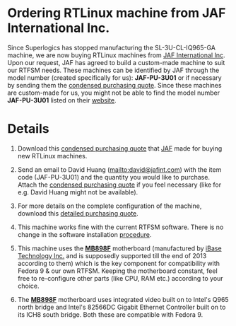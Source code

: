 # Ordering RTLinux machine from JAF International Inc. #

Since Superlogics has stopped manufacturing the SL-3U-CL-IQ965-GA machine, we are now buying RTLinux machines from [JAF International Inc](http://www.rackmountnet.com). Upon our request, JAF has agreed to build a custom-made machine to suit our RTFSM needs. These machines can be identified by JAF through the model number (created specifically for us): **JAF-PU-3U01** or if necessary by sending them the [condensed purchasing quote](http://rt-fsm.googlecode.com/files/Quote%23%2020110333.pdf). Since these machines are custom-made for us, you might not be able to find the model number **JAF-PU-3U01** listed on their [website](http://www.rackmountnet.com).


# Details #

1. Download this [condensed purchasing quote](http://rt-fsm.googlecode.com/files/Quote%23%2020110333.pdf) that [JAF](http://www.rackmountnet.com) made for buying new RTLinux machines.

2. Send an email to David Huang ([mailto:david@jafint.com](mailto:david@jafint.com)) with the item code (JAF-PU-3U01) and the quantity you would like to purchase. Attach the [condensed purchasing quote](http://rt-fsm.googlecode.com/files/Quote%23%2020110333.pdf) if you feel necessary (like for e.g. David Huang might not be available).

3. For more details on the complete configuration of the machine, download this [detailed purchasing quote](http://rt-fsm.googlecode.com/files/Quote%23%2020110367.pdf).

4. This machine works fine with the current RTFSM software. There is no change in the software installation [procedure](http://rt-fsm.googlecode.com/svn/trunk/INSTALL_STEP_BY_STEP.txt).

5. This machine uses the **[MB898F](http://www.ibase.com.tw/mb898.htm)** motherboard (manufactured by [iBase Technology Inc.](http://www.ibase.com.tw/index.htm) and is supposedly supported till the end of 2013 according to them) which is the key component for compatibility with Fedora 9 & our own RTFSM. Keeping the motherboard constant, feel free to re-configure other parts (like CPU, RAM etc.) according to your choice.

6. The **[MB898F](http://www.ibase.com.tw/mb898.htm)** motherboard uses integrated video built on to Intel's Q965 north bridge and Intel's 82566DC Gigabit Ethernet Controller built on to its ICH8 south bridge. Both these are compatible with Fedora 9.